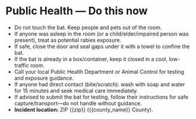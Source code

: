 # Public Health — Do this now
- Do not touch the bat. Keep people and pets out of the room.
- If anyone was asleep in the room (or a child/elder/impaired person was present), treat as potential rabies exposure.
- If safe, close the door and seal gaps under it with a towel to confine the bat.
- If the bat is already in a box/container, keep it closed in a cool, low-traffic room.
- Call your local Public Health Department or Animal Control for testing and exposure guidance.
- If anyone had direct contact (bite/scratch): wash with soap and water for 15 minutes and seek medical care immediately.
- If advised to submit the bat for testing, follow their instructions for safe capture/transport—do not handle without guidance.
- **Incident location:** ZIP {{zip}} ({{county_name}} County).

